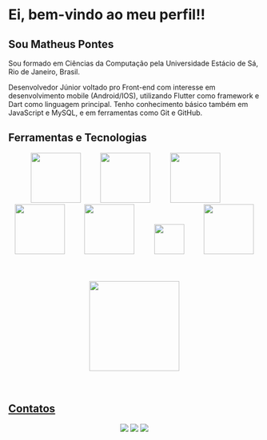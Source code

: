 # Ei, bem-vindo ao meu perfil!!
## Sou Matheus Pontes

Sou formado em Ciências da Computação pela Universidade Estácio de Sá, Rio de Janeiro, Brasil.

Desenvolvedor Júnior voltado pro Front-end com interesse em desenvolvimento mobile (Android/IOS), utilizando Flutter como framework e Dart como linguagem principal. Tenho conhecimento básico também em JavaScript e MySQL, e em ferramentas como Git e GitHub.

## Ferramentas e Tecnologias
<div align= "center">
      <img src="https://cdn.jsdelivr.net/gh/devicons/devicon@latest/icons/react/react-original-wordmark.svg" width= 100 height= 100/>&nbsp;&nbsp;&nbsp;&nbsp;&nbsp;&nbsp;&nbsp;&nbsp;&nbsp;
      <img src="https://cdn.jsdelivr.net/gh/devicons/devicon@latest/icons/html5/html5-plain-wordmark.svg" width= 100 height= 100/>&nbsp;&nbsp;&nbsp;&nbsp;&nbsp;&nbsp;&nbsp;&nbsp;&nbsp;
      <img src="https://cdn.jsdelivr.net/gh/devicons/devicon@latest/icons/css3/css3-plain-wordmark.svg" width= 100 height= 100/>&nbsp;&nbsp;&nbsp;&nbsp;&nbsp;&nbsp;&nbsp;&nbsp;&nbsp;
      <img src="https://cdn.jsdelivr.net/gh/devicons/devicon@latest/icons/javascript/javascript-original.svg" width= 100 height= 100/>&nbsp;&nbsp;&nbsp;&nbsp;&nbsp;&nbsp;&nbsp;&nbsp;&nbsp;
      <img src="https://cdn.jsdelivr.net/gh/devicons/devicon@latest/icons/dart/dart-plain-wordmark.svg" width= 100 height= 100 />&nbsp;&nbsp;&nbsp;&nbsp;&nbsp;&nbsp;&nbsp;&nbsp;&nbsp;
      <img src="https://cdn.jsdelivr.net/gh/devicons/devicon@latest/icons/flutter/flutter-original.svg" width= 60 height= 60/>&nbsp;&nbsp;&nbsp;&nbsp;&nbsp;&nbsp;&nbsp;&nbsp;&nbsp;
      <img src="https://cdn.jsdelivr.net/gh/devicons/devicon@latest/icons/git/git-plain-wordmark.svg" width= 100 height= 100/>&nbsp;&nbsp;&nbsp;&nbsp;&nbsp;&nbsp;&nbsp;&nbsp;&nbsp;
          
          
</div>
  <br>
  </br>
<div align= "center">
<a href="https://github.com/MathPontes12">
<img loading="lazy" height="180em" src="https://github-readme-stats.vercel.app/api/top-langs/?username=MathPontes12&layout=compact&langs_count=7&theme=dracula"/>
</div>

<br>
  </br>

## Contatos
<div align= "center">
<a href="https://www.instagram.com/math_pontes/" target="_blank"><img loading="lazy" src="https://img.shields.io/badge/-Instagram-%23E4405F?style=for-the-badge&logo=instagram&logoColor=white" target="_blank"></a>
<a href = "mailto:contato@matheuspontes5"><img loading="lazy" src="https://img.shields.io/badge/Outlook-0078D4.svg?style=for-the-badge&logo=microsoft-outlook&logoColor=white"></a>
<a href="https://www.linkedin.com/in/matheus-pontes-2b352b2bb/"><img loading="lazy" src="https://img.shields.io/badge/-LinkedIn-%230077B5?style=for-the-badge&logo=linkedin&logoColor=white" target="_blank"></a>   
</div>
